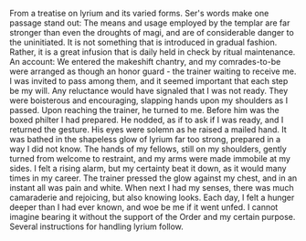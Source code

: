From a treatise on lyrium and its varied forms. Ser's words make one passage stand out:
The means and usage employed by the templar are far stronger than even the droughts of magi, and are of considerable danger to the uninitiated. It is not something that is introduced in gradual fashion. Rather, it is a great infusion that is daily held in check by ritual maintenance.
An account:
We entered the makeshift chantry, and my comrades-to-be were arranged as though an honor guard - the trainer waiting to receive me. I was invited to pass among them, and it seemed important that each step be my will. Any reluctance would have signaled that I was not ready. They were boisterous and encouraging, slapping hands upon my shoulders as I passed. Upon reaching the trainer, he turned to me. Before him was the boxed philter I had prepared. He nodded, as if to ask if I was ready, and I returned the gesture. His eyes were solemn as he raised a mailed hand. It was bathed in the shapeless glow of lyrium far too strong, prepared in a way I did not know.
The hands of my fellows, still on my shoulders, gently turned from welcome to restraint, and my arms were made immobile at my sides. I felt a rising alarm, but my certainty beat it down, as it would many times in my career. The trainer pressed the glow against my chest, and in an instant all was pain and white. When next I had my senses, there was much camaraderie and rejoicing, but also knowing looks. Each day, I felt a hunger deeper than I had ever known, and woe be me if it went unfed. I cannot imagine bearing it without the support of the Order and my certain purpose.
Several instructions for handling lyrium follow.
